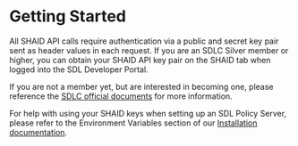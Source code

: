 # Getting Started
All SHAID API calls require authentication via a public and secret key pair sent as header values in each request. If you are an SDLC Silver member or higher, you can obtain your SHAID API key pair on the SHAID tab when logged into the SDL Developer Portal.

If you are not a member yet, but are interested in becoming one, please reference the [SDLC official documents](https://smartdevicelink.com/consortium/) for more information.

For help with using your SHAID keys when setting up an SDL Policy Server, please refer to the Environment Variables section of our [Installation documentation](https://smartdevicelink.com/en/guides/sdl-server/getting-started/installation/).